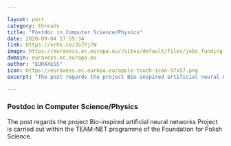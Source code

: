 ```yaml
---

layout: post
category: threads
title: "Postdoc in Computer Science/Physics"
date: 2020-09-04 17:55:34
link: https://vrhk.co/357Pj7W
image: https://euraxess.ec.europa.eu//sites/default/files/jobs_funding.jpg
domain: euraxess.ec.europa.eu
author: "EURAXESS"
icon: https://euraxess.ec.europa.eu/apple-touch-icon-57x57.png
excerpt: "The post regards the project Bio-inspired artificial neural networks Project is carried out within the TEAM-NET programme of the Foundation for Polish Science."

---
```


### Postdoc in Computer Science/Physics

The post regards the project Bio-inspired artificial neural networks Project is carried out within the TEAM-NET programme of the Foundation for Polish Science.